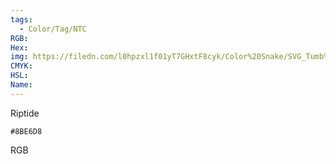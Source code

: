 ```yaml
---
tags:
  - Color/Tag/NTC
RGB:
Hex:
img: https://filedn.com/l0hpzxl1f01yT7GHxtF8cyk/Color%20Snake/SVG_Tumb%20Mass%20No%20Name/8BE6D8.svg
CMYK:
HSL:
Name:
---
```

Riptide
```palette
#8BE6D8
```
RGB
